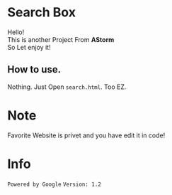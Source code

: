 # Search Box
Hello! <br>
This is another Project From **AStorm** <br>
So Let enjoy it!

## How to use.
Nothing. Just Open `search.html`. Too EZ.

# Note
Favorite Website is privet and you have 
edit it in code!

# Info
`Powered by Google`
`Version: 1.2`
